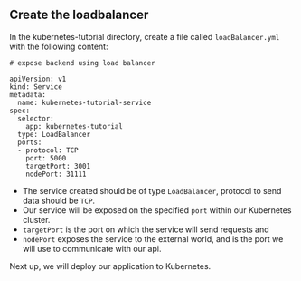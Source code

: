 ## Create the loadbalancer

In the kubernetes-tutorial directory, create a file called `loadBalancer.yml` with the following content:

```
# expose backend using load balancer

apiVersion: v1
kind: Service
metadata:
  name: kubernetes-tutorial-service
spec:
  selector:
    app: kubernetes-tutorial
  type: LoadBalancer
  ports:
  - protocol: TCP
    port: 5000
    targetPort: 3001
    nodePort: 31111
```

- The service created should be of type `LoadBalancer`, protocol to send data should be `TCP`.
- Our service will be exposed on the specified `port` within our Kubernetes cluster.
- `targetPort` is the port on which the service will send requests and
- `nodePort` exposes the service to the external world, and is the port we will use to communicate with our api.

Next up, we will deploy our application to Kubernetes.





